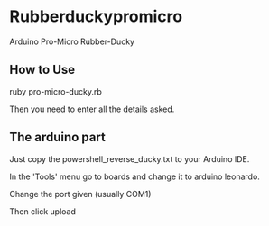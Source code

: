 # Rubberduckypromicro
Arduino Pro-Micro Rubber-Ducky

## How to Use

ruby pro-micro-ducky.rb

Then you need to enter all the details asked.

## The arduino part
Just copy the powershell_reverse_ducky.txt to your Arduino IDE.

In the 'Tools' menu go to boards and change it to arduino leonardo.

Change the port given (usually COM1)

Then click upload
